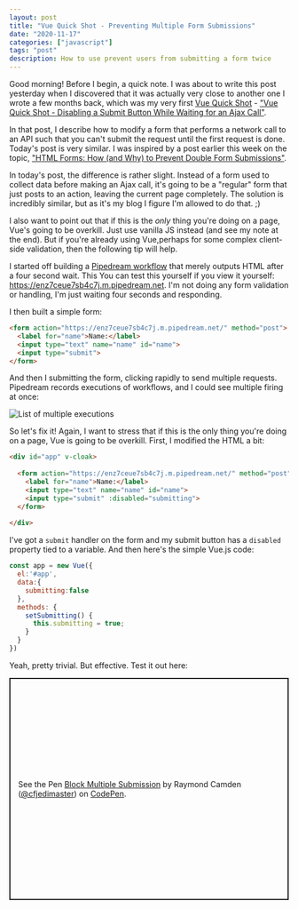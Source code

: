 ```yaml
---
layout: post
title: "Vue Quick Shot - Preventing Multiple Form Submissions"
date: "2020-11-17"
categories: ["javascript"]
tags: "post"
description: How to use prevent users from submitting a form twice
---
```


Good morning! Before I begin, a quick note. I was about to write this post yesterday when I discovered that it was actually very close to another one I wrote a few months back, which was my very first [Vue Quick Shot](https://www.raymondcamden.com/tags/vue+quick+shot) - ["Vue Quick Shot - Disabling a Submit Button While Waiting for an Ajax Call"](https://www.raymondcamden.com/2020/03/02/vue-quick-shot-disabling-a-submit-button-while-waiting-for-an-ajax-call).

In that post, I describe how to modify a form that performs a network call to an API such that you can't submit the request until the first request is done. Today's post is very similar. I was inspired by a post earlier this week on the topic, ["HTML Forms: How (and Why) to Prevent Double Form Submissions"](https://www.bram.us/2020/11/04/preventing-double-form-submissions/). 

In today's post, the difference is rather slight. Instead of a form used to collect data before making an Ajax call, it's going to be a "regular" form that just posts to an action, leaving the current page completely. The solution is incredibly similar, but as it's my blog I figure I'm allowed to do that. ;)

I also want to point out that if this is the *only* thing you're doing on a page, Vue's going to be overkill. Just use vanilla JS instead (and see my note at the end). But if you're already using Vue,perhaps for some complex client-side validation, then the following tip will help. 

I started off building a [Pipedream workflow](https://pipedream.com/@raymondcamden/slow-html-form-test-p_LQCq6z/edit) that merely outputs HTML after a four second wait. This You can test this yourself if you view it yourself: <https://enz7ceue7sb4c7j.m.pipedream.net>. I'm not doing any form validation or handling, I'm just waiting four seconds and responding. 

I then built a simple form:

```html
<form action="https://enz7ceue7sb4c7j.m.pipedream.net/" method="post">
  <label for="name">Name:</label>
  <input type="text" name="name" id="name">
  <input type="submit">
</form>
```

And then I submitting the form, clicking rapidly to send multiple requests. Pipedream records executions of workflows, and I could see multiple firing at once:

<p>
<img src="https://static.raymondcamden.com/images/2020/11/pd1.png" alt="List of multiple executions" class="lazyload imgborder imgcenter">
</p>

So let's fix it! Again, I want to stress that if this is the only thing you're doing on a page, Vue is going to be overkill. First, I modified the HTML a bit:

```html
<div id="app" v-cloak>
  
  <form action="https://enz7ceue7sb4c7j.m.pipedream.net/" method="post" @submit="setSubmitting">
    <label for="name">Name:</label>
    <input type="text" name="name" id="name">
    <input type="submit" :disabled="submitting">
  </form>
  
</div>
```

I've got a `submit` handler on the form and my submit button has a `disabled` property tied to a variable. And then here's the simple Vue.js code:

```js
const app = new Vue({
  el:'#app',
  data:{
    submitting:false
  },
  methods: {
    setSubmitting() { 
      this.submitting = true; 
    }
  }
})
```

Yeah, pretty trivial. But effective. Test it out here:

<p class="codepen" data-height="400" data-theme-id="dark" data-default-tab="html,result" data-user="cfjedimaster" data-slug-hash="QWEoBpX" style="height: 400px; box-sizing: border-box; display: flex; align-items: center; justify-content: center; border: 2px solid; margin: 1em 0; padding: 1em;" data-pen-title="Block Multiple Submission">
  <span>See the Pen <a href="https://codepen.io/cfjedimaster/pen/QWEoBpX">
  Block Multiple Submission</a> by Raymond Camden (<a href="https://codepen.io/cfjedimaster">@cfjedimaster</a>)
  on <a href="https://codepen.io">CodePen</a>.</span>
</p>
<script async src="https://static.codepen.io/assets/embed/ei.js"></script>